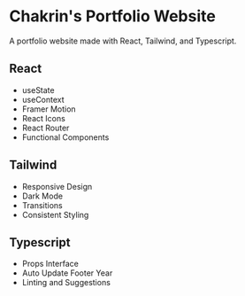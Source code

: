 # Chakrin's Portfolio Website

A portfolio website made with React, Tailwind, and Typescript.

## React
- useState
- useContext
- Framer Motion
- React Icons
- React Router
- Functional Components

## Tailwind
- Responsive Design
- Dark Mode
- Transitions
- Consistent Styling

## Typescript
- Props Interface
- Auto Update Footer Year
- Linting and Suggestions

